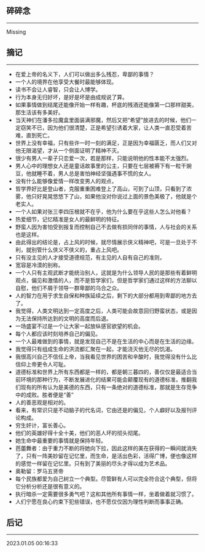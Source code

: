 ## 碎碎念
-----

Missing

## 摘记
----

* 在爱上帝的名义下，人们可以做出多么残忍，卑鄙的事情？
* 一个人的境界在他享受大餐时最能够体现。
* 读书不会让人睿智，只会让人博学。
* 行为本身无归好坏，是好是坏是由成规说了算。
* 如果事情做到结尾还能像开始一样有趣，杯底的残酒还能像第一口那样甜美，那生活该有多美好。
* 当天神们在潘多拉魔盒里面装满邪魔，然后又把“希望”放进去的时候，他们一定窃笑不已，因为他们很清楚，正是希望引诱着大家，让人类一直忍受着苦难，直到死亡。
* 世界上没有幸福，只有些许一时一刻的满足，正是因为幸福匮乏，而人们又对他无限渴望，才从一个侧面证明了精神不灭。
* 很少有男人一辈子只恋爱一次，若是那样，只能说明他的性本能不太强烈。
* 男人心中的理想女人还是童话故事里的公主，只要在七层被褥下有一粒干豌豆，他就睡不着，男人总是害怕神经坚强遇事不慌的女人。
* 没有什么能够像爱情一样改变男人的观点，
* 哲学界好比是登山者，克服重重困难登上了高山，可到了山顶，只看到了浓雾，他只好晃晃悠悠下了山，如果他没对你说过上面的景色美极了，他就是个老实人。
* 一个人如果对张三李四压根就不在乎，他为什么要在乎这些人怎么对他看？
* 热爱细节，记忆精准是女人的最鲜明的特征。
* 野蛮人因为害怕受到报复而控制自己不去做有损同伴的事情，人与社会的关系也是这样。
* 由此得出的结论是，占上风的时候，就尽情展示侠义精神吧，可是一旦处于不利，就别管什么侠义不侠义的，重占上风吧。
* 只有没主见的人才接受道德规范，有主见的人自有自己的准则，
* 宽容是冷漠的别称。
* 一个人只有主观武断才能统治别人，这就是为什么领导人民的是那些有着鲜明观点，偏见和激情的人，而不是哲学家们，但是哲学家们通过这样的方法聊以自慰，他们不屑于领导一群卑鄙的乌合之众。
* 人的智力在用于求生自保和种族延续之后，剩下的大部分都用到卑鄙的地方去了。
* 我觉得，人类文明达到一定高度之后，人类可能会故意回归野蛮状态，或是因为无法保持所达到的文明的高度而后退。
* 一场盛宴不过是一个让大家一起放纵感官欲望的机会。
* 每个人都应该时刻培养自己的偏见。
* 一个人最难做到的事情，就是发现自己不是在生活的中心而是在生活的边缘。
* 我觉得只有组成生命的洪流都汇聚在一起，才能浇灭他无尽的饥渴。
* 我很高兴自己不信任上帝，当我看见世界的困苦和辛酸时，我觉得没有什么比信仰上帝更令人可耻。
* 道德标准和世界上所有东西都是一样的，都是朝三暮四的，善仅仅是最适合当前环境的那种行为，不断发展进化的结果可能会颠覆现有的道德标准，推翻我们现有的所有认为是美德的东西，只有一条绝对的道德标准，那就是生存竞争中的成败。胜者便是“善”
* 人的善恶观是相对的。
* 看来，有常识只是不动脑子的代名词，它由还是的偏见，个人癖好以及报刊评论构成。
* 穷生奸计，富长善心。
* 他们的英雄好得十全十美，他们的恶人坏的彻头彻尾。
* 她生命中最重要的事情就是保持年轻。
* 芭蕾舞者：由于重力不断的将她向下拉，因此这样的美在获得的一瞬间就消失了，只有一阵美妙留在记忆里，而生命，是活出色彩，活得广博，便也像这样的感觉一样留在记忆里。只有到了美丽的尽头才得以成为艺术品。
* 奥勒留：罗马五贤帝
* 每个民族都爱为自己树立一个典型。尽管鲜有人可以完全符合这个典型，但将它分析分析还是很有意义的。
* 执行暗杀一定需要很多勇气吧？这和其他所有事情一样，坐着做着就习惯了。
* 人们宁愿在良心约束下犯些错误，也不愿仅仅因为理性判断而事事正确。



## 后记
----

2023.01.05 00:16:33